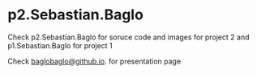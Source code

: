 # p2.Sebastian.Baglo

Check p2.Sebastian.Baglo for soruce code and images for project 2
and p1.Sebastian.Baglo for project 1

Check baglobaglo@github.io. for presentation page



